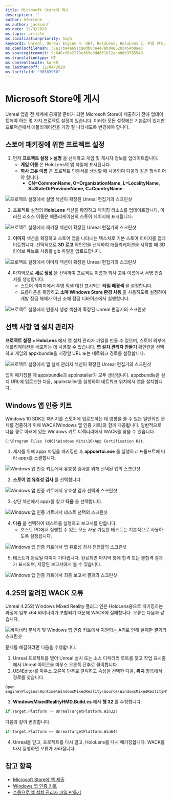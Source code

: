 ```yaml
---
title: Microsoft Store에 게시
description: ''
author: hferrone
ms.author: jacksonf
ms.date: 12/3/2020
ms.topic: article
ms.localizationpriority: high
keywords: Unreal, Unreal Engine 4, UE4, HoloLens, HoloLens 2, 혼합 현실, 개발, 문서화, 가이드, 기능, 혼합 현실 헤드셋, windows mixed reality 헤드셋, 가상 현실 헤드셋, 게시, 배포, Microsoft store
ms.openlocfilehash: 37a17ba4a691ca8db6ce447abd485293454b8ae3
ms.sourcegitcommit: 9c640c96e2270ef69edd46f1b12acb00b373554d
ms.translationtype: HT
ms.contentlocale: ko-KR
ms.lasthandoff: 12/04/2020
ms.locfileid: "96583950"
---
```

# <a name="publishing-to-the-microsoft-store"></a>Microsoft Store에 게시

Unreal 앱을 전 세계에 공개할 준비가 되면 Microsoft Store에 제출하기 전에 업데이트해야 하는 몇 가지 프로젝트 설정이 있습니다. 이러한 모든 설정에는 기본값이 있지만 프로덕션에서 애플리케이션을 가장 잘 나타내도록 변경해야 합니다.

## <a name="project-settings-for-the-store-packaging"></a>스토어 패키징에 위한 프로젝트 설정

1. 먼저 **프로젝트 설정 > 설명** 을 선택하고 게임 및 게시자 정보를 업데이트합니다. 
    * **게임 이름** 은 HoloLens의 앱 타일에 표시됩니다.
    * **회사 고유 이름** 은 프로젝트 인증서를 생성할 때 사용되며 다음과 같은 형식이어야 합니다. 
        * **CN=CommonName, O=OrganizationName, L=LocalityName, S=StateOrProvinceName, C=CountryName**:

![프로젝트 설정에서 설명 섹션이 확장된 Unreal 편집기의 스크린샷](images/unreal-publishing-img-01.png)

2. 프로젝트 설정의 **HoloLens** 섹션을 확장하고 패키징 리소스를 업데이트합니다.  이러한 리소스 이름은 애플리케이션의 스토어 페이지에 표시됩니다.

![프로젝트 설정에서 패키징 섹션이 확장된 Unreal 편집기의 스크린샷](images/unreal-publishing-img-02.png)

3. **이미지** 섹션을 확장하고 스토어 앱을 나타내는 텍스처로 기본 스토어 이미지를 업데이트합니다.  선택적으로 **3D 로고** 확인란을 선택하여 애플리케이션을 시작할 때 3D 라이브 큐브로 사용할 glb 파일을 업로드합니다.

![프로젝트 설정에서 이미지 섹션이 확장된 Unreal 편집기의 스크린샷](images/unreal-publishing-img-03.png)

4. 마지막으로 **새로 생성** 을 선택하여 프로젝트 이름과 회사 고유 이름에서 서명 인증서를 생성합니다.  
    * 스토어 이미지에서 투명 픽셀 대신 표시되는 **타일 배경색** 을 설정합니다.
    * 드롭다운을 확장하고 **소매 Windows Store 환경 사용** 을 사용하도록 설정하여 개발 잠금 해제가 아닌 소매 잠금 디바이스에서 실행합니다.

![프로젝트 설정에서 인증서 생성 섹션이 확장된 Unreal 편집기의 스크린샷](images/unreal-publishing-img-04.png)

## <a name="optional-app-installer"></a>선택 사항 앱 설치 관리자

**프로젝트 설정 > HoloLens** 에서 앱 설치 관리자 파일을 만들 수 있으며, 스토어 외부에 애플리케이션을 배포하는 데 사용할 수 있습니다.  **앱 설치 관리자 만들기** 확인란을 선택하고 게임의 appxbundle을 저장할 URL 또는 네트워크 경로를 설정합니다.  

![프로젝트 설정에서 앱 설치 관리자 섹션이 확장된 Unreal 편집기의 스크린샷](images/unreal-publishing-img-05.png)

앱이 패키징될 때 appxbundle과 appinstaller가 모두 생성됩니다.  appxbundle을 설치 URL에 업로드한 다음, appinstaller를 실행하여 네트워크 위치에서 앱을 설치합니다.

## <a name="windows-app-certification-kit"></a>Windows 앱 인증 키트

Windows 10 SDK는 패키지를 스토어에 업로드하는 데 영향을 줄 수 있는 일반적인 문제를 검증하기 위해 WACK(Windows 앱 인증 키트)와 함께 제공됩니다.  일반적으로 다음 경로 아래에 있는 Windows 키트 디렉터리에서 WACK를 찾을 수 있습니다. 

```
C:\Program Files (x86)\Windows Kits\10\App Certification Kit.
```

1. 게시를 위해 appx 파일을 패키징한 후 **appcertui.exe** 를 실행하고 프롬프트에 따라 appx를 스캔합니다.

![Windows 앱 인증 키트에서 유효성 검사를 위해 선택된 앱의 스크린샷](images/unreal-publishing-img-06.png)

2. **스토어 앱 유효성 검사** 를 선택합니다.

![Windows 앱 인증 키트에서 유효성 검사 선택의 스크린샷](images/unreal-publishing-img-07.png)

3. 상단 섹션에서 appx를 찾고 **다음** 을 선택합니다.

![Windows 앱 인증 키트에서 테스트 선택의 스크린샷](images/unreal-publishing-img-08.png)

4. **다음** 을 선택하여 테스트를 실행하고 보고서를 만듭니다.
    * 호스트 PC에서 실행할 수 있는 모든 사용 가능한 테스트는 기본적으로 사용하도록 설정됩니다.

![Windows 앱 인증 키트에서 앱 유효성 검사 진행률의 스크린샷](images/unreal-publishing-img-09.png)

5. 테스트가 완료될 때까지 기다립니다. 완료되면 마지막 창에 합격 또는 불합격 결과가 표시되며, 저장된 보고서에서 볼 수 있습니다.

![Windows 앱 인증 키트에서 최종 보고서 결과의 스크린샷](images/unreal-publishing-img-10.png)

## <a name="known-wack-failure-with-425"></a>4\.25의 알려진 WACK 오류

Unreal 4.25의 Windows Mixed Reality 플러그 인은 HoloLens용으로 패키징하는 과정에 일부 x64 바이너리가 포함되기 때문에 WACK에 실패합니다. 오류는 다음과 같습니다.

![바이너리 분석기 및 Windows 앱 인증 키트에서 지원되는 API로 인해 실패한 결과의 스크린샷](images/unreal-publishing-img-11.png)

문제를 해결하려면 다음을 수행합니다.
1. Unreal 프로젝트를 열어 Unreal 설치 또는 소스 디렉터리 루트를 찾고 작업 표시줄에서 Unreal 아이콘을 마우스 오른쪽 단추로 클릭합니다.
2. UE4Editor를 마우스 오른쪽 단추로 클릭하고 속성을 선택한 다음, **위치** 항목에서 경로를 찾습니다.

```
Open Engine\Plugins\Runtime\WindowsMixedReality\Source\WindowsMixedRealityHMD\WindowsMixedRealityHMD.Build.cs.
```

3. **WindowsMixedRealityHMD.Build.cs** 에서 **행 32** 를 수정합니다.

```cpp
if(Target.Platform != UnrealTargetPlatform.Win32)
```

다음과 같이 변경합니다.

```cpp
if(Target.Platform == UnrealTargetPlatform.Win64)

```

4. Unreal을 닫고, 프로젝트를 다시 열고, HoloLens를 다시 패키징합니다.  WACK를 다시 실행하면 오류가 사라집니다. 

## <a name="see-also"></a>참고 항목
* [Microsoft Store에 앱 제출](../../distribute/submitting-an-app-to-the-microsoft-store.md)
* [Windows 앱 인증 키트](https://developer.microsoft.com/windows/downloads/app-certification-kit)
* [수동으로 앱 설치 관리자 파일 만들기](https://docs.microsoft.com/windows/msix/app-installer/how-to-create-appinstaller-file)